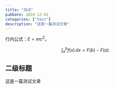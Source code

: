 ```yaml
---
title: "测试"
pubDate: 2024-12-01
categories: ["test"]
description: "这是一篇测试文章"
---
```


行内公式：$E = mc^2$。

$$
\int_{a}^{b} f(x) \, dx = F(b) - F(a)
$$

## 二级标题

这是一篇测试文章 

